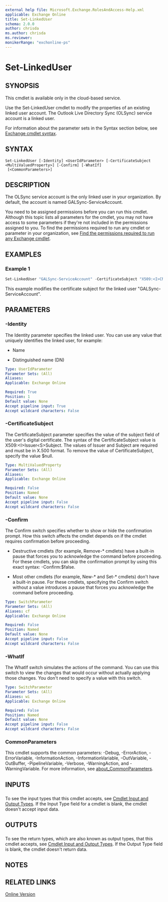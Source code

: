 ```yaml
---
external help file: Microsoft.Exchange.RolesAndAccess-Help.xml
applicable: Exchange Online
title: Set-LinkedUser
schema: 2.0.0
author: chrisda
ms.author: chrisda
ms.reviewer:
monikerRange: "exchonline-ps"
---
```


# Set-LinkedUser

## SYNOPSIS
This cmdlet is available only in the cloud-based service.

Use the Set-LinkedUser cmdlet to modify the properties of an existing linked user account. The Outlook Live Directory Sync (OLSync) service account is a linked user.

For information about the parameter sets in the Syntax section below, see [Exchange cmdlet syntax](https://docs.microsoft.com/powershell/exchange/exchange-server/exchange-cmdlet-syntax).

## SYNTAX

```
Set-LinkedUser [-Identity] <UserIdParameter> [-CertificateSubject <MultiValuedProperty>] [-Confirm] [-WhatIf]
 [<CommonParameters>]
```

## DESCRIPTION
The OLSync service account is the only linked user in your organization. By default, the account is named GALSync-ServiceAccount.

You need to be assigned permissions before you can run this cmdlet. Although this topic lists all parameters for the cmdlet, you may not have access to some parameters if they're not included in the permissions assigned to you. To find the permissions required to run any cmdlet or parameter in your organization, see [Find the permissions required to run any Exchange cmdlet](https://docs.microsoft.com/powershell/exchange/exchange-server/find-exchange-cmdlet-permissions).

## EXAMPLES

### Example 1
```powershell
Set-LinkedUser "GALSync-ServiceAccount" -CertificateSubject "X509:<I>CN=3rdPartyCAExample.com<S>C=US,O=Contoso Corp, CN=contoso.com"
```

This example modifies the certificate subject for the linked user "GALSync-ServiceAccount".

## PARAMETERS

### -Identity
The Identity parameter specifies the linked user. You can use any value that uniquely identifies the linked user, for example:

- Name

- Distinguished name (DN)

```yaml
Type: UserIdParameter
Parameter Sets: (All)
Aliases:
Applicable: Exchange Online

Required: True
Position: 1
Default value: None
Accept pipeline input: True
Accept wildcard characters: False
```

### -CertificateSubject
The CertificateSubject parameter specifies the value of the subject field of the user's digital certificate. The syntax of the CertificateSubject value is X509:\<I\>Issuer\<S\>Subject. The values of Issuer and Subject are required and must be in X.500 format. To remove the value of CertificateSubject, specify the value $null.

```yaml
Type: MultiValuedProperty
Parameter Sets: (All)
Aliases:
Applicable: Exchange Online

Required: False
Position: Named
Default value: None
Accept pipeline input: False
Accept wildcard characters: False
```

### -Confirm
The Confirm switch specifies whether to show or hide the confirmation prompt. How this switch affects the cmdlet depends on if the cmdlet requires confirmation before proceeding.

- Destructive cmdlets (for example, Remove-\* cmdlets) have a built-in pause that forces you to acknowledge the command before proceeding. For these cmdlets, you can skip the confirmation prompt by using this exact syntax: -Confirm:$false.

- Most other cmdlets (for example, New-\* and Set-\* cmdlets) don't have a built-in pause. For these cmdlets, specifying the Confirm switch without a value introduces a pause that forces you acknowledge the command before proceeding.

```yaml
Type: SwitchParameter
Parameter Sets: (All)
Aliases: cf
Applicable: Exchange Online

Required: False
Position: Named
Default value: None
Accept pipeline input: False
Accept wildcard characters: False
```

### -WhatIf
The WhatIf switch simulates the actions of the command. You can use this switch to view the changes that would occur without actually applying those changes. You don't need to specify a value with this switch.

```yaml
Type: SwitchParameter
Parameter Sets: (All)
Aliases: wi
Applicable: Exchange Online

Required: False
Position: Named
Default value: None
Accept pipeline input: False
Accept wildcard characters: False
```

### CommonParameters
This cmdlet supports the common parameters: -Debug, -ErrorAction, -ErrorVariable, -InformationAction, -InformationVariable, -OutVariable, -OutBuffer, -PipelineVariable, -Verbose, -WarningAction, and -WarningVariable. For more information, see [about_CommonParameters](https://go.microsoft.com/fwlink/p/?LinkID=113216).

## INPUTS

###  
To see the input types that this cmdlet accepts, see [Cmdlet Input and Output Types](https://go.microsoft.com/fwlink/p/?linkId=616387). If the Input Type field for a cmdlet is blank, the cmdlet doesn't accept input data.

## OUTPUTS

###  
To see the return types, which are also known as output types, that this cmdlet accepts, see [Cmdlet Input and Output Types](https://go.microsoft.com/fwlink/p/?linkId=616387). If the Output Type field is blank, the cmdlet doesn't return data.

## NOTES

## RELATED LINKS

[Online Version](https://technet.microsoft.com/library/9252ba30-a3b3-484f-9750-6103f246cbbf.aspx)
